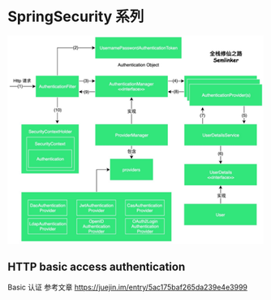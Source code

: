 # SpringSecurity 系列

![SpringSecurity架构图](./imgs/spring-security-arch.jpg)

## HTTP basic access authentication
Basic 认证  参考文章 https://juejin.im/entry/5ac175baf265da239e4e3999


